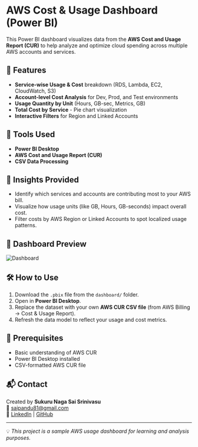 

# AWS Cost & Usage Dashboard (Power BI)

This Power BI dashboard visualizes data from the **AWS Cost and Usage Report (CUR)** to help analyze and optimize cloud spending across multiple AWS accounts and services.

## 🚀 Features

- **Service-wise Usage & Cost** breakdown (RDS, Lambda, EC2, CloudWatch, S3)
- **Account-level Cost Analysis** for Dev, Prod, and Test environments
- **Usage Quantity by Unit** (Hours, GB-sec, Metrics, GB)
- **Total Cost by Service** - Pie chart visualization
- **Interactive Filters** for Region and Linked Accounts


## 🧩 Tools Used

- **Power BI Desktop**
- **AWS Cost and Usage Report (CUR)**
- **CSV Data Processing**

## 📌 Insights Provided

- Identify which services and accounts are contributing most to your AWS bill.
- Visualize how usage units (like GB, Hours, GB-seconds) impact overall cost.
- Filter costs by AWS Region or Linked Accounts to spot localized usage patterns.

## 📸 Dashboard Preview

![Dashboard](https://github.com/user-attachments/assets/41987aa5-e66a-4e0e-b017-f99e78cc405b)


## 🛠️ How to Use

1. Download the `.pbix` file from the `dashboard/` folder.
2. Open in **Power BI Desktop**.
3. Replace the dataset with your own **AWS CUR CSV file** (from AWS Billing → Cost & Usage Report).
4. Refresh the data model to reflect your usage and cost metrics.

## 📌 Prerequisites

- Basic understanding of AWS CUR
- Power BI Desktop installed
- CSV-formatted AWS CUR file

## 📬 Contact

Created by **Sukuru Naga Sai Srinivasu**  
📧 saipandu81@gmail.com  
🔗 [LinkedIn](https://linkedin.com/in/SNS-Srinivasu) | [GitHub](https://github.com/SNS-Srinivasu)

---

💡 *This project is a sample AWS usage dashboard for learning and analysis purposes.*
